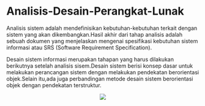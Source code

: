 # Analisis-Desain-Perangkat-Lunak

Analisis sistem adalah mendefinisikan kebutuhan-kebutuhan terkait dengan sistem yang akan dikembangkan.Hasil akhir dari tahap analisis adalah sebuah dokumen yang menjelaskan mengenai spesifikasi kebutuhan sistem informasi atau SRS (Software Requirement Specification).

Desain sistem informasi  merupakan tahapan yang harus dilakukan berikutnya setelah analisis sisem.Desain sistem berisi konsep dasar untuk melakukan perancangan sistem dengan melakukan pendekatan berorientasi objek.Selain itu,ada juga perbandingan metode desain sistem berorientasi objek dengan pendekatan terstruktur.

<p align="center">
  <img src="https://3.bp.blogspot.com/-QLn-mwXRwoE/XI-_VHR-KxI/AAAAAAAAAHc/lToBIebgzzcJLyqnEQ3A5y74fMxNgwKEQCLcBGAs/s1600/analisis%2Bwacana.jpg">
</p>
